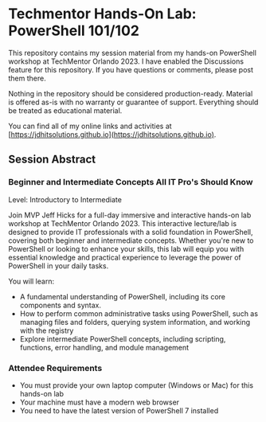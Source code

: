 # Techmentor Hands-On Lab: PowerShell 101/102

This repository contains my session material from my hands-on PowerShell workshop at TechMentor Orlando 2023. I have enabled the Discussions feature for this repository. If you have questions or comments, please post them there.

Nothing in the repository should be considered production-ready. Material is offered as-is with no warranty or guarantee of support. Everything should be treated as educational material.

You can find all of my online links and activities at [https://jdhitsolutions.github.io](https://jdhitsolutions.github.io).

## Session Abstract

### Beginner and Intermediate Concepts All IT Pro's Should Know

Level: Introductory to Intermediate

Join MVP Jeff Hicks for a full-day immersive and interactive hands-on lab workshop at TechMentor Orlando 2023. This interactive lecture/lab is designed to provide IT professionals with a solid foundation in PowerShell, covering both beginner and intermediate concepts. Whether you're new to PowerShell or looking to enhance your skills, this lab will equip you with essential knowledge and practical experience to leverage the power of PowerShell in your daily tasks.

You will learn:

- A fundamental understanding of PowerShell, including its core components and syntax.
- How to perform common administrative tasks using PowerShell, such as managing files and folders, querying system information, and working with the registry
- Explore intermediate PowerShell concepts, including scripting, functions, error handling, and module management

### Attendee Requirements

- You must provide your own laptop computer (Windows or Mac) for this hands-on lab
- Your machine must have a modern web browser
- You need to have the latest version of PowerShell 7 installed
